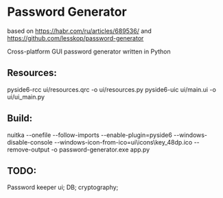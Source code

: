 # Password Generator
based on https://habr.com/ru/articles/689536/ and https://github.com/lesskop/password-generator

Cross-platform GUI password generator written in Python


## Resources:
pyside6-rcc ui/resources.qrc -o ui/resources.py
pyside6-uic ui/main.ui -o ui/ui_main.py

## Build:
nuitka --onefile --follow-imports --enable-plugin=pyside6 --windows-disable-console --windows-icon-from-ico=ui\icons\key_48dp.ico --remove-output -o password-generator.exe app.py


## TODO:
Password keeper ui;
DB;
cryptography;
